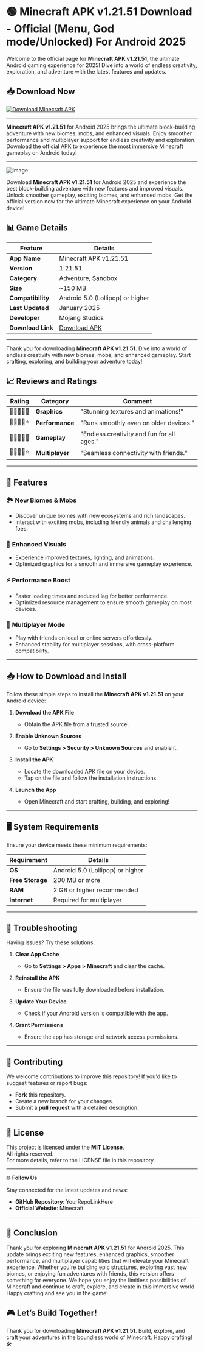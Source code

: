 # 🟢 **Minecraft APK v1.21.51 Download - Official (Menu, God mode/Unlocked) For Android 2025**  

Welcome to the official page for **Minecraft APK v1.21.51**, the ultimate Android gaming experience for 2025! Dive into a world of endless creativity, exploration, and adventure with the latest features and updates.  

## 📥 **Download Now**

[![Download Minecraft APK](https://img.shields.io/badge/Download-Minecraft%20APK-brightgreen?style=for-the-badge&logo=android&logoColor=white)](https://apkbros.com/minecraft-apk/)

---
**Minecraft APK v1.21.51** for Android 2025 brings the ultimate block-building adventure with new biomes, mobs, and enhanced visuals. Enjoy smoother performance and multiplayer support for endless creativity and exploration. Download the official APK to experience the most immersive Minecraft gameplay on Android today!

---
![Image](https://github.com/user-attachments/assets/b5537ebc-3d25-46b2-a7dd-be7d9d2ba776)

Download **Minecraft APK v1.21.51** for Android 2025 and experience the best block-building adventure with new features and improved visuals. Unlock smoother gameplay, exciting biomes, and enhanced mobs. Get the official version now for the ultimate Minecraft experience on your Android device!

## 📊 **Game Details**

| **Feature**            | **Details**                          |
|-------------------------|--------------------------------------|
| **App Name**           | Minecraft APK v1.21.51              |
| **Version**            | 1.21.51                             |
| **Category**           | Adventure, Sandbox                  |
| **Size**               | ~150 MB                             |
| **Compatibility**      | Android 5.0 (Lollipop) or higher    |
| **Last Updated**       | January 2025                        |
| **Developer**          | Mojang Studios                      |
| **Download Link**      | [Download APK](https://apkbros.com/minecraft-apk/) |

---
Thank you for downloading **Minecraft APK v1.21.51**. Dive into a world of endless creativity with new biomes, mobs, and enhanced gameplay. Start crafting, exploring, and building your adventure today!

## 📈 **Reviews and Ratings**

| **Rating**  | **Category**          | **Comment**                                 |
|-------------|-----------------------|---------------------------------------------|
| 🌟🌟🌟🌟🌟 | **Graphics**          | "Stunning textures and animations!"         |
| 🌟🌟🌟🌟⭐ | **Performance**       | "Runs smoothly even on older devices."      |
| 🌟🌟🌟🌟🌟 | **Gameplay**          | "Endless creativity and fun for all ages."  |
| 🌟🌟🌟🌟⭐ | **Multiplayer**       | "Seamless connectivity with friends."       |

---

## 🌟 **Features**

### 🏞️ **New Biomes & Mobs**
- Discover unique biomes with new ecosystems and rich landscapes.  
- Interact with exciting mobs, including friendly animals and challenging foes.

### 🎨 **Enhanced Visuals**
- Experience improved textures, lighting, and animations.  
- Optimized graphics for a smooth and immersive gameplay experience.

### ⚡ **Performance Boost**
- Faster loading times and reduced lag for better performance.  
- Optimized resource management to ensure smooth gameplay on most devices.

### 🤝 **Multiplayer Mode**
- Play with friends on local or online servers effortlessly.  
- Enhanced stability for multiplayer sessions, with cross-platform compatibility.

---

## 📥 **How to Download and Install**

Follow these simple steps to install the **Minecraft APK v1.21.51** on your Android device:  

1. **Download the APK File**  
   - Obtain the APK file from a trusted source.  

2. **Enable Unknown Sources**  
   - Go to **Settings > Security > Unknown Sources** and enable it.

3. **Install the APK**  
   - Locate the downloaded APK file on your device.  
   - Tap on the file and follow the installation instructions.

4. **Launch the App**  
   - Open Minecraft and start crafting, building, and exploring!

---

## 🖥️ **System Requirements**

Ensure your device meets these minimum requirements:  

| **Requirement**        | **Details**                |
|-------------------------|----------------------------|
| **OS**                 | Android 5.0 (Lollipop) or higher |
| **Free Storage**       | 200 MB or more            |
| **RAM**                | 2 GB or higher recommended |
| **Internet**           | Required for multiplayer   |

---

## 🔧 **Troubleshooting**

Having issues? Try these solutions:  

1. **Clear App Cache**  
   - Go to **Settings > Apps > Minecraft** and clear the cache.  

2. **Reinstall the APK**  
   - Ensure the file was fully downloaded before installation.  

3. **Update Your Device**  
   - Check if your Android version is compatible with the app.  

4. **Grant Permissions**  
   - Ensure the app has storage and network access permissions.

---

## 🤝 **Contributing**

We welcome contributions to improve this repository! If you'd like to suggest features or report bugs:  
- **Fork** this repository.  
- Create a new branch for your changes.  
- Submit a **pull request** with a detailed description.

---
## 📜 **License**

This project is licensed under the **MIT License**.  
All rights reserved.  
For more details, refer to the LICENSE file in this repository.

---

🌐 **Follow Us**

Stay connected for the latest updates and news:  
- **GitHub Repository**: YourRepoLinkHere  
- **Official Website**: Minecraft  

---

## 🌟 **Conclusion**

Thank you for exploring **Minecraft APK v1.21.51** for Android 2025. This update brings exciting new features, enhanced graphics, smoother performance, and multiplayer capabilities that will elevate your Minecraft experience. Whether you're building epic structures, exploring vast new biomes, or enjoying fun adventures with friends, this version offers something for everyone. We hope you enjoy the limitless possibilities of Minecraft and continue to craft, explore, and create in this immersive world. Happy crafting and see you in the game!


## 🎮 **Let’s Build Together!**  

Thank you for downloading **Minecraft APK v1.21.51**. Build, explore, and craft your adventures in the boundless world of Minecraft. Happy crafting! 🛠️
